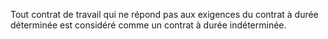 Tout contrat de travail qui ne répond pas aux exigences du contrat à durée déterminée est considéré comme un contrat à durée indéterminée.